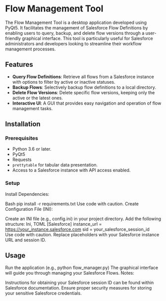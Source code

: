 # Flow Management Tool

The Flow Management Tool is a desktop application developed using PyQt5. It facilitates the management of Salesforce Flow Definitions by enabling users to query, backup, and delete flow versions through a user-friendly graphical interface. This tool is particularly useful for Salesforce administrators and developers looking to streamline their workflow management processes.

## Features

- **Query Flow Definitions**: Retrieve all flows from a Salesforce instance with options to filter by active or inactive statuses.
- **Backup Flows**: Selectively backup flow definitions to a local directory.
- **Delete Flow Versions**: Delete specific flow versions, keeping only the active or the latest ones.
- **Interactive UI**: A GUI that provides easy navigation and operation of flow management tasks.

## Installation

### Prerequisites

- Python 3.6 or later.
- PyQt5
- Requests
- `prettytable` for tabular data presentation.
- Access to a Salesforce instance with API access enabled.

### Setup

Install Dependencies:

Bash
pip install -r requirements.txt
Use code with caution.
Create Configuration File (INI):

Create an INI file (e.g., config.ini) in your project directory.
Add the following structure:
Ini, TOML
[Salesforce]
instance_url = <https://your_instance.salesforce.com>
sid = your_salesforce_session_id  
Use code with caution.
Replace placeholders with your Salesforce instance URL and session ID.

## Usage

Run the application (e.g., python flow_manager.py)
The graphical interface will guide you through managing your Salesforce Flows.
Notes:

Instructions for obtaining your Salesforce session ID can be found within Salesforce documentation.
Ensure proper security measures for storing your sensitive Salesforce credentials.
